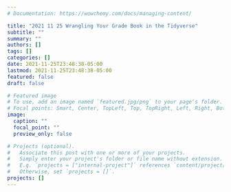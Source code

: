 ```yaml
---
# Documentation: https://wowchemy.com/docs/managing-content/

title: "2021 11 25 Wrangling Your Grade Book in the Tidyverse"
subtitle: ""
summary: ""
authors: []
tags: []
categories: []
date: 2021-11-25T23:48:38-05:00
lastmod: 2021-11-25T23:48:38-05:00
featured: false
draft: false

# Featured image
# To use, add an image named `featured.jpg/png` to your page's folder.
# Focal points: Smart, Center, TopLeft, Top, TopRight, Left, Right, BottomLeft, Bottom, BottomRight.
image:
  caption: ""
  focal_point: ""
  preview_only: false

# Projects (optional).
#   Associate this post with one or more of your projects.
#   Simply enter your project's folder or file name without extension.
#   E.g. `projects = ["internal-project"]` references `content/project/deep-learning/index.md`.
#   Otherwise, set `projects = []`.
projects: []
---
```

